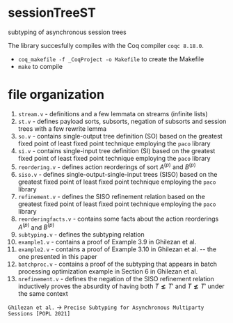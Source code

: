 # sessionTreeST
subtyping of asynchronous session trees

The library succesfully compiles with the Coq compiler `coqc 8.18.0`.

- `coq_makefile -f _CoqProject -o Makefile` to create the Makefile
- `make` to compile

# file organization
1. `stream.v` - definitions and a few lemmata on streams (infinite lists)
2. `st.v` - defines payload sorts, subsorts, negation of subsorts and session trees with a few rewrite lemma
3. `so.v` - contains single-output tree definition (SO) based on the greatest fixed point of least fixed point technique employing the `paco` library 
4. `si.v` - contains single-input tree definition (SI) based on the greatest fixed point of least fixed point technique employing the `paco` library 
5. `reordering.v` - defines action reorderings of sort  $A^{(p)}$ and  $B^{(p)}$
6. `siso.v` -  defines single-output-single-input trees (SISO) based on the greatest fixed point of least fixed point technique employing the `paco` library 
7. `refinement.v` - defines the SISO refinement relation based on the greatest fixed point of least fixed point technique employing the `paco` library 
8. `reorderingfacts.v` - contains some facts about the action reorderings $A^{(p)}$ and  $B^{(p)}$
9. `subtyping.v` - defines the subtyping relation 
10. `example1.v` - contains a proof of Example 3.9 in Ghilezan et al.
11. `example2.v` - contains a proof of Example 3.10 in Ghilezan et al. -- the one presented in this paper
12. `batchproc.v` -  contains a proof of the subtyping that appears in batch processing optimization example in Section 6 in Ghilezan et al.
13. `nrefinement.v` - defines the negation of the SISO refinement relation inductively proves the absurdity of having both $T \not\lesssim T'$ and $T \not\lesssim T'$ under the same context 

`Ghilezan et al.` $\to$ `Precise Subtyping for Asynchronous Multiparty Sessions [POPL 2021]`